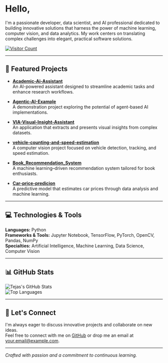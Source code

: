 # Hello,

I'm a passionate developer, data scientist, and AI professional dedicated to building innovative solutions that harness the power of machine learning, computer vision, and data analytics. My work centers on translating complex challenges into elegant, practical software solutions.

[![Visitor Count](https://komarev.com/ghpvc/?username=Tejas-Sinroja&color=blue)](https://github.com/Tejas-Sinroja)

---

## 🔭 Featured Projects

- **[Academic-Ai-Assistant](https://github.com/Tejas-Sinroja/Academic-Ai-Assistant)**  
  An AI-powered assistant designed to streamline academic tasks and enhance research workflows.

- **[Agentic-AI-Example](https://github.com/Tejas-Sinroja/Agentic-AI-Example)**  
  A demonstration project exploring the potential of agent-based AI implementations.

- **[VIA-Visual-Insight-Assistant](https://github.com/Tejas-Sinroja/VIA-Visual-Insight-Assistant)**  
  An application that extracts and presents visual insights from complex datasets.

- **[vehicle-counting-and-speed-estimation](https://github.com/Tejas-Sinroja/vehicle-counting-and-speed-estimation)**  
  A computer vision project focused on vehicle detection, tracking, and speed estimation.

- **[Book_Recommendation_System](https://github.com/Tejas-Sinroja/Book_Recommendation_System)**  
  A machine learning–driven recommendation system tailored for book enthusiasts.

- **[Car-price-predicion](https://github.com/Tejas-Sinroja/Car-price-predicion)**  
  A predictive model that estimates car prices through data analysis and machine learning.

---

## 💻 Technologies & Tools

**Languages:** Python  
**Frameworks & Tools:** Jupyter Notebook, TensorFlow, PyTorch, OpenCV, Pandas, NumPy  
**Specialties:** Artificial Intelligence, Machine Learning, Data Science, Computer Vision

---

## 📊 GitHub Stats

![Tejas's GitHub Stats](https://github-readme-stats.vercel.app/api?username=Tejas-Sinroja&show_icons=true&hide_border=true)  
![Top Languages](https://github-readme-stats.vercel.app/api/top-langs/?username=Tejas-Sinroja&layout=compact&hide_border=true)

---

## 🤝 Let's Connect

I'm always eager to discuss innovative projects and collaborate on new ideas.  
Feel free to connect with me on [GitHub](https://github.com/Tejas-Sinroja) or drop me an email at [your.email@example.com](mailto:your.email@example.com).

---

*Crafted with passion and a commitment to continuous learning.*
